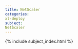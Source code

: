 ```yaml
---
title: NetScaler
categories:
xl-deploy
subject:
NetScaler
---
```


{% include subject_index.html %}
